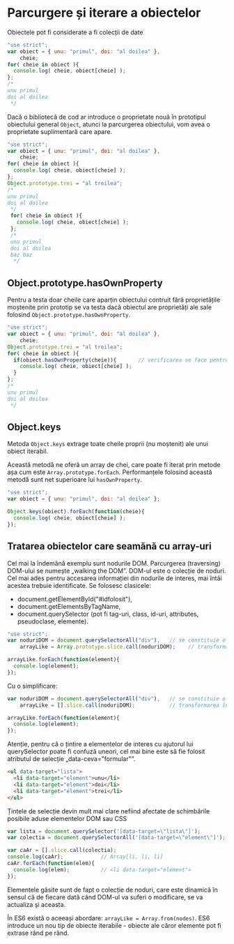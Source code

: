 # Parcurgere și iterare a obiectelor

Obiectele pot fi considerate a fi colecții de date

```js
"use strict";
var obiect = { unu: "primul", doi: "al doilea" },
    cheie;
for( cheie in obiect ){
  console.log( cheie, obiect[cheie] );
};
/*
unu primul
doi al doilea
 */
```

Dacă o bibliotecă de cod ar introduce o proprietate nouă în prototipul obiectului general `Object`, atunci la parcurgerea obiectului, vom avea o proprietate suplimentară care apare.

```js
"use strict";
var obiect = { unu: "primul", doi: "al doilea" },
    cheie;
for( cheie in obiect ){
  console.log( cheie, obiect[cheie] );
};
Object.prototype.trei = "al treilea";
/*
unu primul
doi al doilea
 */
 for( cheie in obiect ){
   console.log( cheie, obiect[cheie] );
 };
 /*
 unu primul
 doi al doilea
 baz baz
  */
```

## Object.prototype.hasOwnProperty

Pentru a testa doar cheile care aparțin obiectului contruit fără proprietățile moștenite prin prototip se va testa dacă obiectul are proprietăți ale sale folosind `Object.prototype.hasOwnProperty`.

```js
"use strict";
var obiect = { unu: "primul", doi: "al doilea" },
    cheie;
Object.prototype.trei = "al treilea";
for( cheie in obiect ){
  if(obiect.hasOwnProperty(cheie)){       // verificarea se face pentru fiecare cheie. Taxează performanța
    console.log( cheie, obiect[cheie] );
  }
};
/*
unu primul
doi al doilea
 */
```
## Object.keys

Metoda `Object.keys` extrage toate cheile proprii (nu moștenit) ale unui obiect iterabil.

Această metodă ne oferă un array de chei, care poate fi iterat prin metode așa cum este `Array.prototype.forEach`.
Performanțele folosind această metodă sunt net superioare lui `hasOwnProperty`.

```js
"use strict";
var obiect = { unu: "primul", doi: "al doilea" };

Object.keys(obiect).forEach(function(cheie){
  console.log( cheie, obiect[cheie] );
});
```

## Tratarea obiectelor care seamănă cu array-uri

Cel mai la îndemână exemplu sunt nodurile DOM. Parcurgerea (traversing) DOM-ului se numește „walking the DOM”.
DOM-ul este o colecție de noduri. Cel mai ades pentru accesarea informației din nodurile de interes, mai întâi acestea trebuie identificate. Se folosesc clasicele:
- document.getElementById("#idfolosit"),
- document.getElementsByTagName,
- document.querySelector (pot fi tag-uri, class, id-uri, attributes, pseudoclase, elemente).

```js
"use strict";
var noduriDOM = document.querySelectorAll("div"),   // se constituie o colecție array-like
    arrayLike = Array.prototype.slice.call(noduriDOM);    // transformarea într-un array-like

arrayLike.forEach(function(element){
  console.log(element);
});
```

Cu o simplificare:

```js
var noduriDOM = document.querySelectorAll("div"),   // se constituie o colecție array-like
    arrayLike = [].slice.call(noduriDOM);           // transformarea într-un array-like

arrayLike.forEach(function(element){
  console.log(element);
});
```
Atenție, pentru că o țintire a elementelor de interes cu ajutorul lui querySelector poate fi confuză uneori, cel mai bine este să fie folosit atributul de selecție „data-ceva="formular"”.

```html
<ul data-target="lista">
  <li data-target="element">unu</li>
  <li data-target="element">doi</li>
  <li data-target="element">trei</li>
</ul>
```

Țintele de selecție devin mult mai clare nefiind afectate de schimbările posibile aduse elementelor DOM sau CSS

```js
var lista = document.querySelector('[data-target=\"lista\"]');
var colectia = document.querySelectorAll('[data-target=\"element\"]');

var caAr = [].slice.call(colectia);
console.log(caAr);            // Array[li, li, li]
caAr.forEach(function(elem){  
  console.log(elem);          // <li data-target="element">
});
```

Elementele găsite sunt de fapt o colecție de noduri, care este dinamică în sensul că de fiecare dată când DOM-ul va suferi o modificare, se va actualiza și aceasta.




În ES6 există o aceeași abordare: `arrayLike = Array.from(nodes)`. ES6 introduce un nou tip de obiecte iterabile - obiecte ale căror elemente pot fi extrase rând pe rând.
